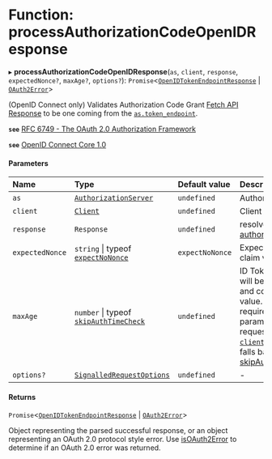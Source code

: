 # Function: processAuthorizationCodeOpenIDResponse

▸ **processAuthorizationCodeOpenIDResponse**(`as`, `client`, `response`, `expectedNonce?`, `maxAge?`, `options?`): `Promise`<[`OpenIDTokenEndpointResponse`](../interfaces/OpenIDTokenEndpointResponse.md) \| [`OAuth2Error`](../interfaces/OAuth2Error.md)\>

(OpenID Connect only) Validates Authorization Code Grant
[Fetch API Response](https://developer.mozilla.org/en-US/docs/Web/API/Response)
to be one coming from the
[`as.token_endpoint`](../interfaces/AuthorizationServer.md#token_endpoint).

**`see`** [RFC 6749 - The OAuth 2.0 Authorization Framework](https://www.rfc-editor.org/rfc/rfc6749.html#section-4.1)

**`see`** [OpenID Connect Core 1.0](https://openid.net/specs/openid-connect-core-1_0.html#CodeFlowAuth)

#### Parameters

| Name | Type | Default value | Description |
| :------ | :------ | :------ | :------ |
| `as` | [`AuthorizationServer`](../interfaces/AuthorizationServer.md) | `undefined` | Authorization Server Metadata |
| `client` | [`Client`](../interfaces/Client.md) | `undefined` | Client Metadata |
| `response` | `Response` | `undefined` | resolved value from [authorizationCodeGrantRequest](authorizationCodeGrantRequest.md) |
| `expectedNonce` | `string` \| typeof [`expectNoNonce`](../variables/expectNoNonce.md) | `expectNoNonce` | Expected ID Token "nonce" claim value |
| `maxAge` | `number` \| typeof [`skipAuthTimeCheck`](../variables/skipAuthTimeCheck.md) | `undefined` | ID Token [auth_time](../interfaces/IDToken.md#auth_time) parameter will be checked to be present and conform to the "maxAge" value. Use of this option is required if you sent a max_age parameter in an authorization request. It's value defaults to [`client.default_max_age`](../interfaces/Client.md#default_max_age) and falls back to [skipAuthTimeCheck](../variables/skipAuthTimeCheck.md) |
| `options?` | [`SignalledRequestOptions`](../interfaces/SignalledRequestOptions.md) | `undefined` | - |

#### Returns

`Promise`<[`OpenIDTokenEndpointResponse`](../interfaces/OpenIDTokenEndpointResponse.md) \| [`OAuth2Error`](../interfaces/OAuth2Error.md)\>

Object representing the parsed successful response, or an object
representing an OAuth 2.0 protocol style error. Use [isOAuth2Error](isOAuth2Error.md) to
determine if an OAuth 2.0 error was returned.
